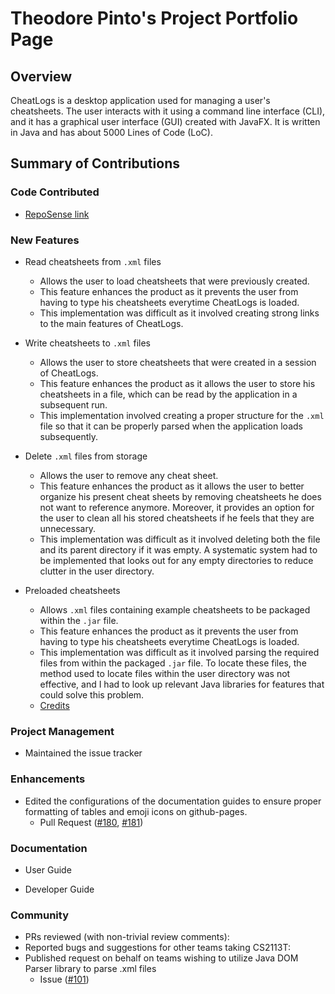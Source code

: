 # Theodore Pinto's Project Portfolio Page 

## Overview
CheatLogs is a desktop application used for managing a user's cheatsheets. 
The user interacts with it using a command line interface (CLI), 
and it has a graphical user interface (GUI) created with JavaFX. 
It is written in Java and has about 5000 Lines of Code (LoC).

## Summary of Contributions

### Code Contributed

* [RepoSense link](https://nus-cs2113-ay2021s1.github.io/tp-dashboard/#breakdown=true&search=w11-3&sort=groupTitle&sortWithin=title&since=2020-09-27&timeframe=commit&mergegroup=&groupSelect=groupByRepos&checkedFileTypes=docs~functional-code~test-code~other&tabOpen=true&tabType=authorship&tabAuthor=theopin&tabRepo=AY2021S1-CS2113T-W11-3%2Ftp%5Bmaster%5D&authorshipIsMergeGroup=false&authorshipFileTypes=docs~functional-code~test-code)

### New Features

* Read cheatsheets from `.xml` files
  * Allows the user to load cheatsheets that were previously created.
  * This feature enhances the product as it prevents the user from having
    to type his cheatsheets everytime CheatLogs is loaded.
  * This implementation was difficult as it involved creating strong links
    to the main features of CheatLogs.
    
* Write cheatsheets to `.xml` files
  * Allows the user to store cheatsheets that were created in a session of
    CheatLogs.
  * This feature enhances the product as it allows the user to store his
    cheatsheets in a file, which can be read by the application in a 
    subsequent run.
  * This implementation involved creating a proper structure for the `.xml` 
    file so that it can be properly parsed when the application loads 
    subsequently.
      
* Delete `.xml` files from storage
  * Allows the user to remove any cheat sheet.
  * This feature enhances the product as it allows the user to better 
    organize his present cheat sheets by removing cheatsheets he does not
    want to reference anymore. Moreover, it provides an option for the user
    to clean all his stored cheatsheets if he feels that they are 
    unnecessary.
  * This implementation was difficult as it involved deleting both the file
    and its parent directory if it was empty. A systematic system had to be 
    implemented that looks out for any empty directories to reduce clutter
    in the user directory.  
      
* Preloaded cheatsheets
  * Allows `.xml` files containing example cheatsheets to be packaged within
    the `.jar` file.
  * This feature enhances the product as it prevents the user from having
    to type his cheatsheets everytime CheatLogs is loaded.
  * This implementation was difficult as it involved parsing the required files
    from within the packaged `.jar` file. To locate these files, the method 
    used to locate files within the user directory was not effective, and I had
    to look up relevant Java libraries for features that could solve this 
    problem.
  * [Credits](https://stackoverflow.com/questions/1529611/how-to-write-a-java-program-which-can-extract-a-jar-file-and-store-its-data-in-s
)

### Project Management

* Maintained the issue tracker

### Enhancements

* Edited the configurations of the documentation guides to ensure
  proper formatting of tables and emoji icons on github-pages.
  * Pull Request ([#180](https://github.com/AY2021S1-CS2113T-W11-3/tp/pull/180/commits/3ab720ee6bca43e3bf91bea46d83d7c30daaca71), 
  [#181](https://github.com/AY2021S1-CS2113T-W11-3/tp/pull/181/commits/2fb6dc102f9a6c6f676d2315918e728fab10848e))


### Documentation

* User Guide


* Developer Guide


### Community

* PRs reviewed (with non-trivial review comments):
* Reported bugs and suggestions for other teams taking CS2113T:
* Published request on behalf on teams wishing to utilize
  Java DOM Parser library to parse .xml files
  * Issue ([#101](https://github.com/nus-cs2113-AY2021S1/forum/issues/101))